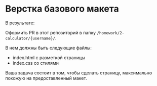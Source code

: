 # Верстка базового макета

В результате:

Оформить PR в этот репозиторий в папку `/homework/2-calculator/{username}/`.

В нем должны быть следующие файлы:
- index.html с разметкой страницы
- index.css со стилями


Ваша задача состоит в том, чтобы сделать страницу, максимально похожую на предоставленный макет.

